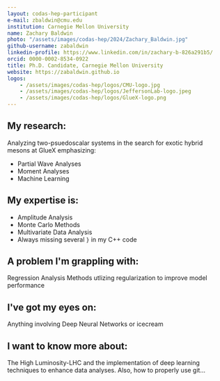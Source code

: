 ```yaml
---
layout: codas-hep-participant
e-mail: zbaldwin@cmu.edu
institution: Carnegie Mellon University
name: Zachary Baldwin
photo: "/assets/images/codas-hep/2024/Zachary_Baldwin.jpg"
github-username: zabaldwin
linkedin-profile: https://www.linkedin.com/in/zachary-b-826a291b5/
orcid: 0000-0002-8534-0922
title: Ph.D. Candidate, Carnegie Mellon University
website: https://zabaldwin.github.io
logos:
    - /assets/images/codas-hep/logos/CMU-logo.jpg
    - /assets/images/codas-hep/logos/JeffersonLab-logo.jpeg
    - /assets/images/codas-hep/logos/GlueX-logo.png
---
```



## My research:
Analyzing two-psuedoscalar systems in the search for exotic hybrid mesons at GlueX emphasizing:
- Partial Wave Analyses
- Moment Analyses
- Machine Learning

## My expertise is:
- Amplitude Analysis
- Monte Carlo Methods
- Multivariate Data Analysis
- Always missing several `}` in my C++ code

## A problem I'm grappling with:
Regression Analysis Methods utlizing regularization to improve model performance

## I've got my eyes on:
Anything involving Deep Neural Networks or icecream

## I want to know more about:
The High Luminosity-LHC and the implementation of deep learning techniques to enhance data analyses. Also, how to properly use git...
